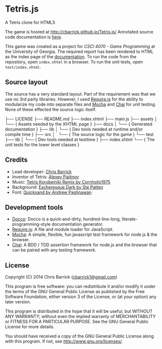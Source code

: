 Tetris.js
=========
A Tetris clone for HTML5

The game is hosted at http://cbarrick.github.io/Tetris.js/
Annotated source code documentation is [here][documentation].

This game was created as a project for *CSCI 4070 - Game Programming* at the University of Georgia. The required report has been rendered to HTML as the index page of the [documentation]. To run the code from the repository, open `index.xhtml` in a browser. To run the unit tests, open `test/index.xhtml`.

[documentation]: http://cbarrick.github.io/Tetris.js/docs/


Source layout
-------------
The source has a very standard layout. Part of the requirement was that we use no 3rd party libraries. However, I used [Require.js] for the ability to modularize my code into separate files and [Mocha] and [Chai] for unit testing. None of these effected the source logic itself.

├── LICENSE
├── README.md
├── index.xhtml
├── main.js
├── assets
│   └── { Assets needed by the XHTML page }
├── docs
│   └── { Generated documentation }
├── lib
│   └── { Dev tools needed at runtime and/or compile time }
├── src
│   └── { The source logic for the game }
└── test
    ├── lib
    │   └── { Dev tools needed at testtime }
    ├── index.xhtml
    └── { The unit tests for the lower level classes }


Credits
-------
- Lead developer: [Chris Barrick](https://github.com/cbarrick)
- Inventor of Tetris: [Alexey Pajitnov](http://en.wikipedia.org/wiki/Alexey_Pajitnov)
- Music: [Tetris Korobeiniki Remix by Cornholio1975](http://www.newgrounds.com/audio/listen/45668)
- Background: [Escheresque Dark by Ste Patten](http://subtlepatterns.com/escheresque-dark/)
- Font: [Quicksand by Andrew Paglinawan](http://www.google.com/fonts/specimen/Quicksand)


Development tools
-----------------
- [Docco]: Docco is a quick-and-dirty, hundred-line-long, literate-programming-style documentation generator.
- [Require.js]: A file and module loader for JavaScript.
- [Mocha]: A simple, flexible, fun javascript test framework for node.js & the browser.
- [Chai]: A BDD / TDD assertion framework for node.js and the browser that can be paired with any testing framework.

[Docco]: https://github.com/jashkenas/docco
[Require.js]: https://github.com/jrburke/requirejs
[Mocha]: https://github.com/visionmedia/mocha
[Chai]: https://github.com/chaijs/chai


License
-------
Copyright (C) 2014  Chris Barrick (cbarrick1@gmail.com)

This program is free software: you can redistribute it and/or modify
it under the terms of the GNU General Public License as published by
the Free Software Foundation, either version 3 of the License, or
(at your option) any later version.

This program is distributed in the hope that it will be useful,
but WITHOUT ANY WARRANTY; without even the implied warranty of
MERCHANTABILITY or FITNESS FOR A PARTICULAR PURPOSE.  See the
GNU General Public License for more details.

You should have received a copy of the GNU General Public License
along with this program.  If not, see <http://www.gnu.org/licenses/>.
